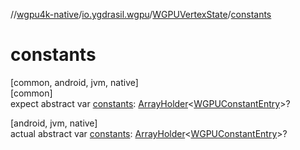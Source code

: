 //[wgpu4k-native](../../../index.md)/[io.ygdrasil.wgpu](../index.md)/[WGPUVertexState](index.md)/[constants](constants.md)

# constants

[common, android, jvm, native]\
[common]\
expect abstract var [constants](constants.md): [ArrayHolder](../../ffi/-array-holder/index.md)&lt;[WGPUConstantEntry](../-w-g-p-u-constant-entry/index.md)&gt;?

[android, jvm, native]\
actual abstract var [constants](constants.md): [ArrayHolder](../../ffi/-array-holder/index.md)&lt;[WGPUConstantEntry](../-w-g-p-u-constant-entry/index.md)&gt;?